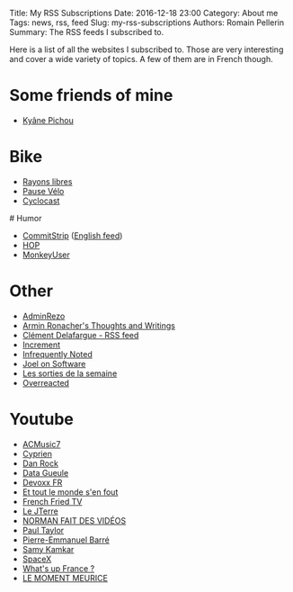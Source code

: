 Title: My RSS Subscriptions
Date: 2016-12-18 23:00
Category: About me
Tags: news, rss, feed 
Slug: my-rss-subscriptions
Authors: Romain Pellerin
Summary: The RSS feeds I subscribed to.

Here is a list of all the websites I subscribed to. Those are very interesting and cover a wide variety of topics. A few of them are in French though.

# Some friends of mine

- [Kyâne Pichou](https://www.kyane.fr/index.xml)

# Bike

- [Rayons libres](https://cause-commune.fm/podcastfilter/rayons-libres/feed/)
- [Pause Vélo](https://www.pausevelo.com/feed/)
- [Cyclocast](http://www.cyclocast.fr/category/Podcast/feed/)

# Humor

- [CommitStrip](http://www.commitstrip.com/fr/feed/) ([English feed](http://www.commitstrip.com/en/feed/))
- [HOP](http://feeds.feedburner.com/lucdamas/humeurs?format=xml)
- [MonkeyUser](http://www.monkeyuser.com/feed.xml)

# Other

- [AdminRezo](http://blog.adminrezo.fr/feed/)
- [Armin Ronacher's Thoughts and Writings](http://www.devtacular.com/utilities/atomtorss/?url=http%3a%2f%2flucumr.pocoo.org%2ffeed.atom)
- [Clément Delafargue - RSS feed](http://blog.clement.delafargue.name/atom.xml)
- [Increment](https://increment.com/feed.xml)
- [Infrequently Noted](https://infrequently.org/feed/)
- [Joel on Software](https://www.joelonsoftware.com/feed/)
- [Les sorties de la semaine](http://rss.allocine.fr/ac/cine/cettesemaine)
- [Overreacted](https://overreacted.io/rss.xml)

# Youtube

- [ACMusic7](https://www.youtube.com/feeds/videos.xml?channel_id=UCz-MZYX2qrhFBKK8B71ukQQ)
- [Cyprien](https://www.youtube.com/feeds/videos.xml?channel_id=UCyWqModMQlbIo8274Wh_ZsQ)
- [Dan Rock](https://www.youtube.com/feeds/videos.xml?channel_id=UCGZ8z1V-Z3eUKbzBt8cHqjg)
- [Data Gueule](https://www.youtube.com/feeds/videos.xml?channel_id=UCm5wThREh298TkK8hCT9HuA)
- [Devoxx FR](https://www.youtube.com/feeds/videos.xml?channel_id=UCsVPQfo5RZErDL41LoWvk0A)
- [Et tout le monde s'en fout](https://www.youtube.com/feeds/videos.xml?channel_id=UC-2EkisRV8h9KsHpslQ1gXA)
- [French Fried TV](https://www.youtube.com/feeds/videos.xml?channel_id=UCOhfLu1DXGjncY5QBdMFRhw)
- [Le JTerre](https://www.youtube.com/feeds/videos.xml?channel_id=UCDoKG5pBrK3XYntCEGal2-w)
- [NORMAN FAIT DES VIDÉOS](https://www.youtube.com/feeds/videos.xml?channel_id=UCww2zZWg4Cf5xcRKG-ThmXQ)
- [Paul Taylor](https://www.youtube.com/feeds/videos.xml?channel_id=UCd56yga015uI5hfOfnXdzCQ)
- [Pierre-Emmanuel Barré](https://www.youtube.com/feeds/videos.xml?channel_id=UCTgIyiuI7S_VZ4E3FinKs0w)
- [Samy Kamkar](https://www.youtube.com/feeds/videos.xml?channel_id=UC4m2G6T18_JcjwxwtwKJijw)
- [SpaceX](https://www.youtube.com/feeds/videos.xml?channel_id=UCtI0Hodo5o5dUb67FeUjDeA)
- [What's up France ?](https://www.youtube.com/feeds/videos.xml?channel_id=UC9pVaOtZ8vdLBrlHu5xaaOA)
- [LE MOMENT MEURICE](https://www.youtube.com/feeds/videos.xml?playlist_id=PLS9S-RWXlfOfL8I4LC54_AWqU-IWgsngH)
